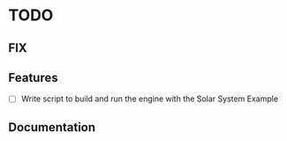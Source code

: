 # TODO

## FIX

## Features
- [ ] Write script to build and run the engine with the Solar System Example

## Documentation

